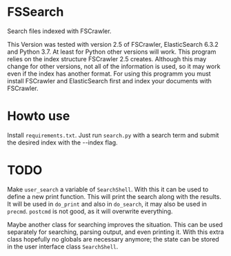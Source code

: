 # FSSearch #

Search files indexed with FSCrawler.

This Version was tested with version 2.5 of FSCrawler, ElasticSearch
6.3.2 and Python 3.7. At least for Python other versions will
work. This program relies on the index structure FSCrawler 2.5
creates. Although this may change for other versions, not all of the
information is used, so it may work even if the index has another
format. For using this programm you must install FSCrawler and
ElasticSearch first and index your documents with FSCrawler.

# Howto use #
Install `requirements.txt`.
Just run `search.py` with a search term and submit the desired index with the --index flag.

# TODO #
Make `user_search` a variable of `SearchShell`. With this it can be used
to define a new print function. This will print the search along with
the results. It will be used in `do_print` and also in `do_search`, it may
also be used in `precmd`. `postcmd` is not good, as it will overwrite
everything.

Maybe another class for searching improves the situation. This can be
used separately for searching, parsing output, and even printing it.
With this extra class hopefully no globals are necessary anymore; the
state can be stored in the user interface class `SearchShell`.
